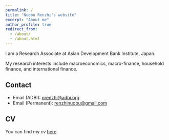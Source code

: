 ```yaml
---
permalink: /
title: "Nuobu Renzhi's website"
excerpt: "About me"
author_profile: true
redirect_from: 
  - /about/
  - /about.html
---
```


I am a Research Associate at Asian Development Bank Institute, Japan.

My research interests include macroeconomics, macro-finance, household finance, and international finance.

## Contact

* Email (ADBI): nrenzhi@adbi.org 
* Email (Permanent): renzhinuobu@gmail.com

## CV

You can find my cv [here](https://www.dropbox.com/s/uys6xyx7016w5pi/renzhi_cv.pdf?dl=0).

